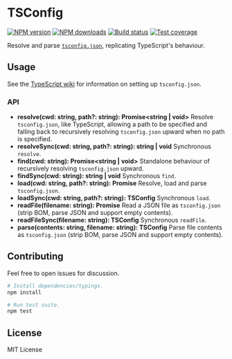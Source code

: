 # TSConfig

[![NPM version][npm-image]][npm-url]
[![NPM downloads][downloads-image]][downloads-url]
[![Build status][travis-image]][travis-url]
[![Test coverage][coveralls-image]][coveralls-url]

Resolve and parse [`tsconfig.json`](https://github.com/Microsoft/TypeScript/wiki/tsconfig.json), replicating TypeScript's behaviour.

## Usage

See the [TypeScript wiki](https://github.com/Microsoft/TypeScript/wiki/tsconfig.json) for information on setting up `tsconfig.json`.

### API

* **resolve(cwd: string, path?: string): Promise<string | void>** Resolve `tsconfig.json`, like TypeScript, allowing a path to be specified and falling back to recursively resolving `tsconfig.json` upward when no path is specified.
* **resolveSync(cwd: string, path?: string): string | void** Synchronous `resolve`.
* **find(cwd: string): Promise<string | void>** Standalone behaviour of recursively resolving `tsconfig.json` upward.
* **findSync(cwd: string): string | void** Synchronous `find`.
* **load(cwd: string, path?: string): Promise<TSConfig>** Resolve, load and parse `tsconfig.json`.
* **loadSync(cwd: string, path?: string): TSConfig** Synchronous `load`.
* **readFile(filename: string): Promise<TSConfig>** Read a JSON file as `tsconfig.json` (strip BOM, parse JSON and support empty contents).
* **readFileSync(filename: string): TSConfig** Synchronous `readFile`.
* **parse(contents: string, filename: string): TSConfig** Parse file contents as `tsconfig.json` (strip BOM, parse JSON and support empty contents).

## Contributing

Feel free to open issues for discussion.

```sh
# Install dependencies/typings.
npm install

# Run test suite.
npm test
```

## License

MIT License

[npm-image]: https://img.shields.io/npm/v/tsconfig.svg?style=flat
[npm-url]: https://npmjs.org/package/tsconfig
[downloads-image]: https://img.shields.io/npm/dm/tsconfig.svg?style=flat
[downloads-url]: https://npmjs.org/package/tsconfig
[travis-image]: https://img.shields.io/travis/TypeStrong/tsconfig.svg?style=flat
[travis-url]: https://travis-ci.org/TypeStrong/tsconfig
[coveralls-image]: https://img.shields.io/coveralls/TypeStrong/tsconfig.svg?style=flat
[coveralls-url]: https://coveralls.io/r/TypeStrong/tsconfig?branch=master
